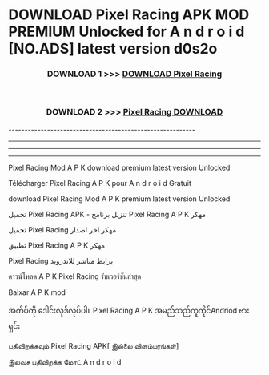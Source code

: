 # DOWNLOAD Pixel Racing  APK MOD PREMIUM Unlocked for A n d r o i d [NO.ADS] latest version d0s2o 



<div align="center">

<h3>DOWNLOAD 1 >>> <a href="https://getmod2.web.app/?judul=Pixel Racing ">DOWNLOAD Pixel Racing </a></h3><br>

<h3>DOWNLOAD 2 >>> <a href="https://getmod2.web.app/?judul=Pixel Racing ">Pixel Racing  DOWNLOAD </a></h3>

</div>
----------------------------------------------------------

----------------------------------------------------------

----------------------------------------------------------

----------------------------------------------------------

Pixel Racing  Mod A P K download premium latest version Unlocked

Télécharger Pixel Racing  A P K pour A n d r o i d Gratuit

download Pixel Racing  Mod A P K premium latest version Unlocked

تحميل Pixel Racing  APK - تنزيل برنامج Pixel Racing  A P K مهكر

تحميل Pixel Racing  مهكر اخر اصدار

تطبيق Pixel Racing  A P K مهكر

Pixel Racing  برابط مباشر للاندرويد

ดาวน์โหลด A P K Pixel Racing  รับเวอร์ชันล่าสุด

Baixar A P K mod

အက်ပ်ကို ဒေါင်းလုဒ်လုပ်ပါ။ Pixel Racing  A P K အမည်သည်ကူကိုင်Andriod ဗားရှင်း

பதிவிறக்கவும் Pixel Racing  APK[ இல்லை விளம்பரங்கள்] 
 
இலவச பதிவிறக்க மோட் A n d r o i d



